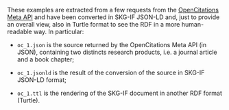 These examples are extracted from a few requests from the [OpenCitations Meta API](https://w3id.org/oc/meta/api/v1) and have been converted in SKG-IF JSON-LD and, just to provide an overall view, also in Turtle format to see the RDF in a more human-readable way. In particular:

* `oc_1.json` is the source returned by the OpenCitations Meta API (in JSON), containing two distincts research products, i.e. a journal article and a book chapter;

* `oc_1.jsonld` is the result of the conversion of the source in SKG-IF JSON-LD format;

* `oc_1.ttl` is the rendering of the SKG-IF document in another RDF format (Turtle).